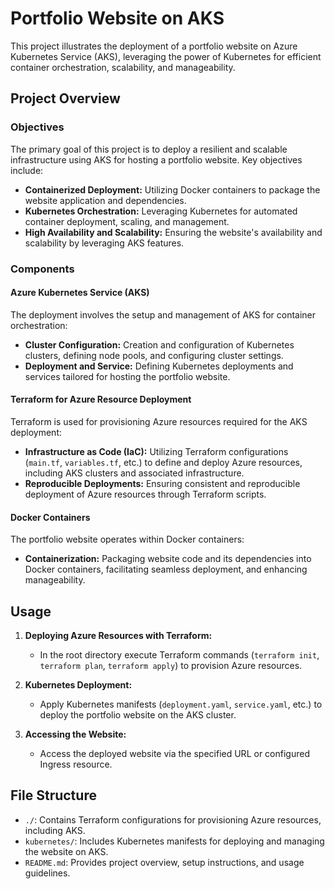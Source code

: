# Portfolio Website on AKS

This project illustrates the deployment of a portfolio website on Azure Kubernetes Service (AKS), leveraging the power of Kubernetes for efficient container orchestration, scalability, and manageability.

## Project Overview

### Objectives

The primary goal of this project is to deploy a resilient and scalable infrastructure using AKS for hosting a portfolio website. Key objectives include:

- **Containerized Deployment:** Utilizing Docker containers to package the website application and dependencies.
- **Kubernetes Orchestration:** Leveraging Kubernetes for automated container deployment, scaling, and management.
- **High Availability and Scalability:** Ensuring the website's availability and scalability by leveraging AKS features.

### Components

#### Azure Kubernetes Service (AKS)

The deployment involves the setup and management of AKS for container orchestration:

- **Cluster Configuration:** Creation and configuration of Kubernetes clusters, defining node pools, and configuring cluster settings.
- **Deployment and Service:** Defining Kubernetes deployments and services tailored for hosting the portfolio website.

#### Terraform for Azure Resource Deployment

Terraform is used for provisioning Azure resources required for the AKS deployment:

- **Infrastructure as Code (IaC):** Utilizing Terraform configurations (`main.tf`, `variables.tf`, etc.) to define and deploy Azure resources, including AKS clusters and associated infrastructure.
- **Reproducible Deployments:** Ensuring consistent and reproducible deployment of Azure resources through Terraform scripts.

#### Docker Containers

The portfolio website operates within Docker containers:

- **Containerization:** Packaging website code and its dependencies into Docker containers, facilitating seamless deployment, and enhancing manageability.

## Usage

1. **Deploying Azure Resources with Terraform:**

   - In the root directory execute Terraform commands (`terraform init`, `terraform plan`, `terraform apply`) to provision Azure resources.

2. **Kubernetes Deployment:**

   - Apply Kubernetes manifests (`deployment.yaml`, `service.yaml`, etc.) to deploy the portfolio website on the AKS cluster.

3. **Accessing the Website:**
   - Access the deployed website via the specified URL or configured Ingress resource.

## File Structure

- `./`: Contains Terraform configurations for provisioning Azure resources, including AKS.
- `kubernetes/`: Includes Kubernetes manifests for deploying and managing the website on AKS.
- `README.md`: Provides project overview, setup instructions, and usage guidelines.
